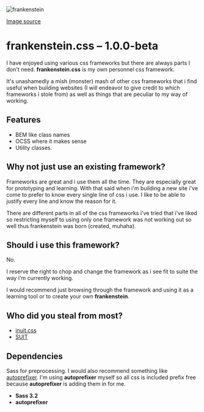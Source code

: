 ![frankenstein](https://farm3.staticflickr.com/2147/1538953234_59b4799eab_m.jpg)

[Image source](https://www.flickr.com/photos/tom-margie/1538953234/)

# frankenstein.css – 1.0.0-beta

I have enjoyed using various css frameworks but there are always parts I don't need. **frankenstein.css** is my own personnel css framework.

It's unashamedly a mish (monster) mash of other css frameworks that i find useful when building websites (I will endeavor to give credit to which frameworks i stole from) as well as things that are peculiar to my way of working.

## Features

* BEM like class names
* OCSS where it makes sense
* Utility classes.

## Why not just use an existing framework?

Frameworks are great and i use them all the time. They are especially great for prototyping and learning. With that said when i'm building a new site i've come to prefer to know every single line of css i use. I like to be able to justify every line and know the reason for it.

There are different parts in all of the css frameworks i've tried that i've liked so restricting myself to using only one framework was not working out so well thus frankenstein was born (created, muhaha).

## Should i use this framework?

No.

I reserve the right to chop and change the framework as i see fit to suite the way i'm currently working.

I would recommend just browsing through the framework and using it as a learning tool or to create your own **frankenstein**.

## Who did you steal from most?

* [inuit.css](https://github.com/csswizardry/inuit.css/)
* [SUIT](https://github.com/suitcss/suit)

## Dependencies
Sass for preprocessing. I would also recommend something like [autoprefixer](https://github.com/ai/autoprefixer). I'm using **autoprefixer** myself so all css is included prefix free because **autoprefixer** is adding them in for me.

* **Sass 3.2**
* **autoprefixer**